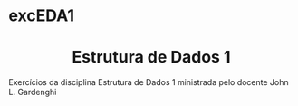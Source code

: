 # excEDA1
<h1 align="center">Estrutura de Dados 1</h1>

<p>Exercícios da disciplina Estrutura de Dados 1 ministrada pelo docente  John L. Gardenghi </p>
